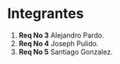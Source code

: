 # Integrantes

1. **Req No 3** Alejandro Pardo.
2. **Req No 4** Joseph Pulido.
3. **Req No 5** Santiago Gonzalez.